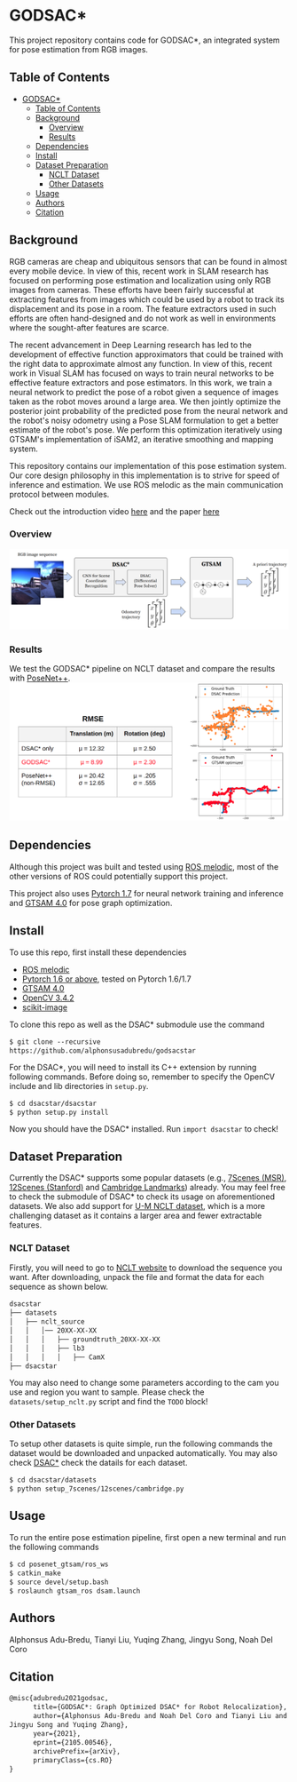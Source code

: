 # GODSAC*
This project repository contains code for GODSAC\*, an integrated system for 
pose estimation from RGB images.


## Table of Contents
- [GODSAC*](#godsac)
  - [Table of Contents](#table-of-contents)
  - [Background](#background)
    - [Overview](#overview)
    - [Results](#results)
  - [Dependencies](#dependencies)
  - [Install](#install)
  - [Dataset Preparation](#dataset-preparation)
    - [NCLT Dataset](#nclt-dataset)
    - [Other Datasets](#other-datasets)
  - [Usage](#usage)
  - [Authors](#authors)
  - [Citation](#citation)

## Background
RGB cameras are cheap and ubiquitous sensors that can be found in almost every mobile device. In view of this, recent work in SLAM research has focused on performing pose estimation and localization using only RGB images from cameras. These efforts have been fairly successful at extracting features from images which could be used by a robot to track its displacement and its pose in a room. The feature extractors used in such efforts are often hand-designed and do not work
as well in environments where the sought-after features are scarce. 

The recent advancement in Deep Learning research has led to the development of effective function approximators that could be trained with the right data to approximate almost any function. In view of this, recent work in Visual SLAM has focused on ways to train neural networks to be effective feature extractors and pose estimators. In this work, we train a neural network to predict the pose of a robot given a sequence of images taken as the robot moves around a large area. We then jointly optimize the posterior joint probability of the predicted pose from the neural network and the robot's noisy odometry using a Pose SLAM formulation to get a better estimate of the robot's pose. We perform this optimization iteratively using GTSAM's implementation of iSAM2, an iterative smoothing and mapping system.

This repository contains our implementation of this pose estimation system. Our core design philosophy in this implementation is to strive for speed of inference and estimation. We use ROS melodic as the main communication protocol between modules. 

Check out the introduction video [here](https://youtu.be/3n6or2iM_vA) and the paper [here](https://arxiv.org/abs/2105.00546)

### Overview
![](Overview.png)

### Results
We test the GODSAC* pipeline on NCLT dataset and compare the results with [PoseNet++](https://github.com/PoseNet-Mobile-Robot/Mobile-Robotics).
![](Results.png)

## Dependencies
Although this project was built and tested using [ROS melodic](http://wiki.ros.org/melodic/Installation/Ubuntu), most of the other versions of ROS could potentially support this project.

This project also uses [Pytorch 1.7](https://pytorch.org/) for neural network training and inference and [GTSAM 4.0](https://github.com/borglab/gtsam) for pose graph optimization.

## Install
To use this repo, first install these dependencies
- [ROS melodic](http://wiki.ros.org/melodic/Installation/Ubuntu)
- [Pytorch 1.6 or above](https://pytorch.org/), tested on Pytorch 1.6/1.7
- [GTSAM 4.0](https://github.com/borglab/gtsam)
- [OpenCV 3.4.2](https://opencv.org/)
- [scikit-image](https://scikit-image.org/)

To clone this repo as well as the DSAC* submodule use the command 

```
$ git clone --recursive https://github.com/alphonsusadubredu/godsacstar
```

For the DSAC*, you will need to install its C++ extension by running following commands. Before doing so, remember to specify the OpenCV include and lib directories in `setup.py`.
```
$ cd dsacstar/dsacstar
$ python setup.py install
```
Now you should have the DSAC* installed. Run `import dsacstar` to check!

## Dataset Preparation
Currently the DSAC* supports some popular datasets (e.g., [7Scenes (MSR)](https://www.microsoft.com/en-us/research/project/rgb-d-dataset-7-scenes/), [12Scenes (Stanford)](http://graphics.stanford.edu/projects/reloc/) and [Cambridge Landmarks](http://mi.eng.cam.ac.uk/projects/relocalisation/#dataset)) already. You may feel free to check the submodule of DSAC* to check its usage on aforementioned datasets.
We also add support for [U-M NCLT dataset](http://robots.engin.umich.edu/nclt/), which is a more challenging dataset as it contains a larger area and fewer extractable features.

### NCLT Dataset
Firstly, you will need to go to [NCLT website](http://robots.engin.umich.edu/nclt/) to download the sequence you want. After downloading,  unpack the file and format the data for each sequence as shown below.
```
dsacstar
├── datasets
│   ├── nclt_source
│   │   │── 20XX-XX-XX
│   │   │   ├── groundtruth_20XX-XX-XX
│   │   │   ├── lb3
│   │   │   │   ├── CamX
├── dsacstar
```
You may also need to change some parameters according to the cam you use and region you want to sample. Please check the `datasets/setup_nclt.py` script and find the `TODO` block!

### Other Datasets
To setup other datasets is quite simple, run the following commands the dataset would be downloaded and unpacked automatically. You may also check [DSAC*](https://github.com/vislearn/dsacstar) check the datails for each dataset.
```
$ cd dsacstar/datasets
$ python setup_7scenes/12scenes/cambridge.py
```


## Usage
To run the entire pose estimation pipeline, first open a new terminal and run the following commands
```
$ cd posenet_gtsam/ros_ws
$ catkin_make
$ source devel/setup.bash
$ roslaunch gtsam_ros dsam.launch
```
<!-- These series of commands starts up the gtsam solver service in the background.

Next, open a new terminal and run the following commands to perform pose estimation
```
$ cd src/gtsam_ros/scripts
$ python overall_workflow.py
``` -->

## Authors
Alphonsus Adu-Bredu, Tianyi Liu, Yuqing Zhang, Jingyu Song, Noah Del Coro

## Citation
```
@misc{adubredu2021godsac,
      title={GODSAC*: Graph Optimized DSAC* for Robot Relocalization}, 
      author={Alphonsus Adu-Bredu and Noah Del Coro and Tianyi Liu and Jingyu Song and Yuqing Zhang},
      year={2021},
      eprint={2105.00546},
      archivePrefix={arXiv},
      primaryClass={cs.RO}
}
```
